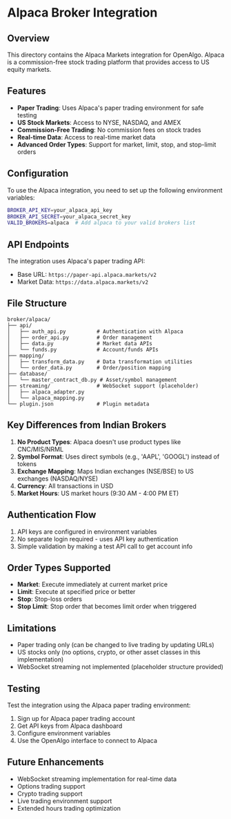 # Alpaca Broker Integration

## Overview

This directory contains the Alpaca Markets integration for OpenAlgo. Alpaca is a commission-free stock trading platform that provides access to US equity markets.

## Features

- **Paper Trading**: Uses Alpaca's paper trading environment for safe testing
- **US Stock Markets**: Access to NYSE, NASDAQ, and AMEX
- **Commission-Free Trading**: No commission fees on stock trades
- **Real-time Data**: Access to real-time market data
- **Advanced Order Types**: Support for market, limit, stop, and stop-limit orders

## Configuration

To use the Alpaca integration, you need to set up the following environment variables:

```bash
BROKER_API_KEY=your_alpaca_api_key
BROKER_API_SECRET=your_alpaca_secret_key
VALID_BROKERS=alpaca  # Add alpaca to your valid brokers list
```

## API Endpoints

The integration uses Alpaca's paper trading API:
- Base URL: `https://paper-api.alpaca.markets/v2`
- Market Data: `https://data.alpaca.markets/v2`

## File Structure

```
broker/alpaca/
├── api/
│   ├── auth_api.py          # Authentication with Alpaca
│   ├── order_api.py         # Order management
│   ├── data.py              # Market data APIs
│   └── funds.py             # Account/funds APIs
├── mapping/
│   ├── transform_data.py    # Data transformation utilities
│   └── order_data.py        # Order/position mapping
├── database/
│   └── master_contract_db.py # Asset/symbol management
├── streaming/               # WebSocket support (placeholder)
│   ├── alpaca_adapter.py
│   └── alpaca_mapping.py
└── plugin.json              # Plugin metadata
```

## Key Differences from Indian Brokers

1. **No Product Types**: Alpaca doesn't use product types like CNC/MIS/NRML
2. **Symbol Format**: Uses direct symbols (e.g., 'AAPL', 'GOOGL') instead of tokens
3. **Exchange Mapping**: Maps Indian exchanges (NSE/BSE) to US exchanges (NASDAQ/NYSE)
4. **Currency**: All transactions in USD
5. **Market Hours**: US market hours (9:30 AM - 4:00 PM ET)

## Authentication Flow

1. API keys are configured in environment variables
2. No separate login required - uses API key authentication
3. Simple validation by making a test API call to get account info

## Order Types Supported

- **Market**: Execute immediately at current market price
- **Limit**: Execute at specified price or better
- **Stop**: Stop-loss orders
- **Stop Limit**: Stop order that becomes limit order when triggered

## Limitations

- Paper trading only (can be changed to live trading by updating URLs)
- US stocks only (no options, crypto, or other asset classes in this implementation)
- WebSocket streaming not implemented (placeholder structure provided)

## Testing

Test the integration using the Alpaca paper trading environment:

1. Sign up for Alpaca paper trading account
2. Get API keys from Alpaca dashboard
3. Configure environment variables
4. Use the OpenAlgo interface to connect to Alpaca

## Future Enhancements

- WebSocket streaming implementation for real-time data
- Options trading support
- Crypto trading support
- Live trading environment support
- Extended hours trading optimization
